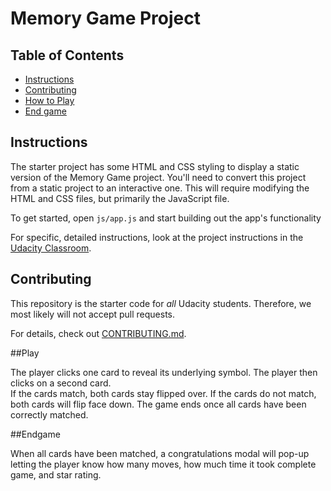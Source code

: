 # Memory Game Project

## Table of Contents

* [Instructions](#instructions)
* [Contributing](#contributing)
* [How to Play](#play)
* [End game](#Endgame)

## Instructions

The starter project has some HTML and CSS styling to display a static version of the Memory Game project. You'll need to convert this project from a static project to an interactive one. This will require modifying the HTML and CSS files, but primarily the JavaScript file.

To get started, open `js/app.js` and start building out the app's functionality

For specific, detailed instructions, look at the project instructions in the [Udacity Classroom](https://classroom.udacity.com/me).

## Contributing

This repository is the starter code for _all_ Udacity students. Therefore, we most likely will not accept pull requests.

For details, check out [CONTRIBUTING.md](CONTRIBUTING.md).

##Play

The player clicks one card to reveal its underlying symbol.
The player then clicks on a second card.  
If the cards match, both cards stay flipped over.
If the cards do not match, both cards will flip face down.
The game ends once all cards have been correctly matched.

##Endgame

When all cards have been matched, a congratulations modal will pop-up letting the player know how many moves, how much time it took complete game, and star rating.
